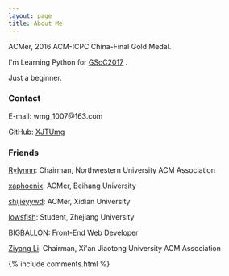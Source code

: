 ```yaml
---
layout: page
title: About Me
---
```


ACMer, 2016 ACM-ICPC China-Final Gold Medal.
<p>
I'm Learning Python for
<a target="_blank" href="https://developers.google.com/open-source/gsoc/"> GSoC2017</a>
.
<p>
Just a beginner.
<p>

<h3> Contact </h3>
<p>
E-mail: wmg_1007@163.com
<p>
GitHub: <a target="_blank" href="https://github.com/XJTUmg/"> XJTUmg</a>
<p>

<h3> Friends </h3>
<p>
<a target="_blank" href="http://rylynnn.github.io/"> Rylynnn</a>: Chairman, Northwestern University ACM Association
<p>
<a target="_blank" href="http://blog.csdn.net/xaphoenix"> xaphoenix</a>: ACMer, Beihang University
<p>
<a target="_blank" href="http://shijieyywd.com/"> shijieyywd</a>: ACMer, Xidian University
<p>
<a target="_blank" href="http://lowsfish.com/"> lowsfish</a>: Student, Zhejiang University
<p>
<a target="_blank" href="http://bigballon.github.io"> BIGBALLON</a>: Front-End Web Developer
<p>
<a target="_blank" href="http://liziyang96.com/"> Ziyang Li</a>: Chairman, Xi'an Jiaotong University ACM Association
<p>
{% include comments.html %}
